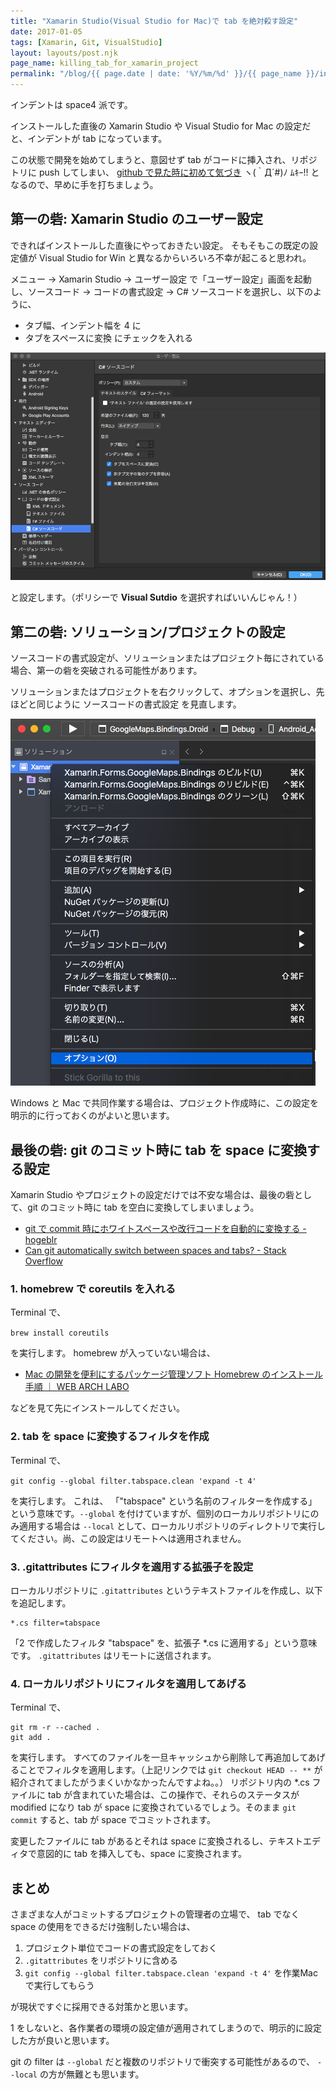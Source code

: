 ```yaml
---
title: "Xamarin Studio(Visual Studio for Mac)で tab を絶対殺す設定"
date: 2017-01-05
tags: [Xamarin, Git, VisualStudio]
layout: layouts/post.njk
page_name: killing_tab_for_xamarin_project
permalink: "/blog/{{ page.date | date: '%Y/%m/%d' }}/{{ page_name }}/index.html"
---
```

インデントは space4 派です。

インストールした直後の Xamarin Studio や Visual Studio for Mac の設定だと、インデントが tab になっています。
<!--more-->

この状態で開発を始めてしまうと、意図せず tab がコードに挿入され、リポジトリに push してしまい、 [github で見た時に初めて気づき](https://github.com/nuitsjp/Xamarin.Forms.GoogleMaps.Bindings/commit/8399c57a6d83b291116be0e588ecca88405d4182#diff-5a747f9189b02ce61af4958a513f30f6) ヽ(｀Д´#)ﾉ ﾑｷｰ!! となるので、早めに手を打ちましょう。

## 第一の砦: Xamarin Studio のユーザー設定

できればインストールした直後にやっておきたい設定。
そもそもこの既定の設定値が Visual Studio for Win と異なるからいろいろ不幸が起こると思われ。

メニュー -> Xamarin Studio -> ユーザー設定 で「ユーザー設定」画面を起動し、ソースコード -> コードの書式設定 -> C# ソースコードを選択し、以下のように、

* タブ幅、インデント幅を 4 に
* タブをスペースに変換 にチェックを入れる

![](/img/posts/definitely_kill_tab_for_Xamarin_studio_01.png)

と設定します。（ポリシーで **Visual Sutdio** を選択すればいいんじゃん！）

## 第二の砦: ソリューション/プロジェクトの設定

ソースコードの書式設定が、ソリューションまたはプロジェクト毎にされている場合、第一の砦を突破される可能性があります。

ソリューションまたはプロジェクトを右クリックして、オプションを選択し、先ほどと同じように ソースコードの書式設定 を見直します。

![](/img/posts/definitely_kill_tab_for_Xamarin_studio_02.png)

Windows と Mac で共同作業する場合は、プロジェクト作成時に、この設定を明示的に行っておくのがよいと思います。

## 最後の砦: git のコミット時に tab を space に変換する設定

Xamarin Studio やプロジェクトの設定だけでは不安な場合は、最後の砦として、git のコミット時に tab を空白に変換してしまいましょう。

* [git で commit 時にホワイトスペースや改行コードを自動的に変換する - hogeblr](http://hogeblr.tumblr.com/post/49260745404/git-%E3%81%A7-commit-%E6%99%82%E3%81%AB%E3%83%9B%E3%83%AF%E3%82%A4%E3%83%88%E3%82%B9%E3%83%9A%E3%83%BC%E3%82%B9%E3%82%84%E6%94%B9%E8%A1%8C%E3%82%B3%E3%83%BC%E3%83%89%E3%82%92%E8%87%AA%E5%8B%95%E7%9A%84%E3%81%AB%E5%A4%89%E6%8F%9B%E3%81%99%E3%82%8B)
* [Can git automatically switch between spaces and tabs? - Stack Overflow](http://stackoverflow.com/questions/2316677/can-git-automatically-switch-between-spaces-and-tabs)

### 1. homebrew で coreutils を入れる

Terminal で、

``brew install coreutils``

を実行します。
homebrew が入っていない場合は、

* [Mac の開発を便利にするパッケージ管理ソフト Homebrew のインストール手順 ｜ WEB ARCH LABO](http://weblabo.oscasierra.net/homebrew-1/)

などを見て先にインストールしてください。

### 2. tab を space に変換するフィルタを作成

Terminal で、

``git config --global filter.tabspace.clean 'expand -t 4'``

を実行します。
これは、 「"tabspace" という名前のフィルターを作成する」という意味です。``--global`` を付けていますが、個別のローカルリポジトリにのみ適用する場合は ``--local`` として、ローカルリポジトリのディレクトリで実行してください。尚、この設定はリモートへは適用されません。

### 3. .gitattributes にフィルタを適用する拡張子を設定

ローカルリポジトリに ``.gitattributes`` というテキストファイルを作成し、以下を追記します。

```
*.cs filter=tabspace
```

「2 で作成したフィルタ "tabspace" を、拡張子 *.cs に適用する」という意味です。
``.gitattributes`` はリモートに送信されます。

### 4. ローカルリポジトリにフィルタを適用してあげる

Terminal で、

```
git rm -r --cached .
git add .
```

を実行します。
すべてのファイルを一旦キャッシュから削除して再追加してあげることでフィルタを適用します。（上記リンクでは ``git checkout HEAD -- **`` が紹介されてましたがうまくいかなかったんですよね。。）
リポジトリ内の *.cs ファイルに tab が含まれていた場合は、この操作で、それらのステータスが modified になり tab が space に変換されているでしょう。そのまま ``git commit`` すると、tab が space でコミットされます。

変更したファイルに tab があるとそれは space に変換されるし、テキストエディタで意図的に tab を挿入しても、space に変換されます。

## まとめ

さまざまな人がコミットするプロジェクトの管理者の立場で、 tab でなく space の使用をできるだけ強制したい場合は、

1. プロジェクト単位でコードの書式設定をしておく
2. ``.gitattributes`` をリポジトリに含める
3. ``git config --global filter.tabspace.clean 'expand -t 4'`` を作業Macで実行してもらう

が現状ですぐに採用できる対策かと思います。

1 をしないと、各作業者の環境の設定値が適用されてしまうので、明示的に設定した方が良いと思います。

git の filter は ``--global`` だと複数のリポジトリで衝突する可能性があるので、 ``--local`` の方が無難とも思います。
